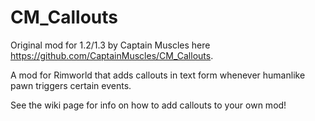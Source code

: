 # CM_Callouts

Original mod for 1.2/1.3 by Captain Muscles here https://github.com/CaptainMuscles/CM_Callouts.


A mod for Rimworld that adds callouts in text form whenever humanlike pawn triggers certain events.

See the wiki page for info on how to add callouts to your own mod!
